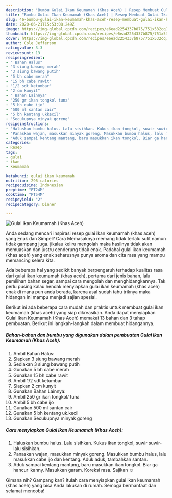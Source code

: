 ```yaml
---
description: "Bumbu Gulai Ikan Keumamah (Khas Aceh) | Resep Membuat Gulai Ikan Keumamah (Khas Aceh) Yang Lezat Sekali"
title: "Bumbu Gulai Ikan Keumamah (Khas Aceh) | Resep Membuat Gulai Ikan Keumamah (Khas Aceh) Yang Lezat Sekali"
slug: 46-bumbu-gulai-ikan-keumamah-khas-aceh-resep-membuat-gulai-ikan-keumamah-khas-aceh-yang-lezat-sekali
date: 2020-06-21T15:53:08.249Z
image: https://img-global.cpcdn.com/recipes/e6ead2254337b875/751x532cq70/gulai-ikan-keumamah-khas-aceh-foto-resep-utama.jpg
thumbnail: https://img-global.cpcdn.com/recipes/e6ead2254337b875/751x532cq70/gulai-ikan-keumamah-khas-aceh-foto-resep-utama.jpg
cover: https://img-global.cpcdn.com/recipes/e6ead2254337b875/751x532cq70/gulai-ikan-keumamah-khas-aceh-foto-resep-utama.jpg
author: Cole Jefferson
ratingvalue: 3.3
reviewcount: 13
recipeingredient:
- " Bahan Halus"
- "3 siung bawang merah"
- "3 siung bawang putih"
- "5 bh cabe merah"
- "15 bh cabe rawit"
- "1/2 sdt ketumbar"
- "2 cm kunyit"
- " Bahan Lainnya"
- "250 gr ikan tongkol tuna"
- "5 bh cabe ijo"
- "500 ml santan cair"
- "5 bh kentang ukkecil"
- "Secukupnya minyak goreng"
recipeinstructions:
- "Haluskan bumbu halus. Lalu sisihkan. Kukus ikan tongkol, suwir suwir- lalu sisihkan."
- "Panaskan wajan, masukkan minyak goreng. Masukkan bumbu halus, lalu masukkan cabe ijo dan kentang. Aduk aduk, tambahkan santan."
- "Aduk sampai kentang mantang, baru masukkan ikan tongkol. Biar ga hancur ikanny. Masukkan garam. Koreksi rasa. Sajikan ☺️"
categories:
- Resep
tags:
- gulai
- ikan
- keumamah

katakunci: gulai ikan keumamah 
nutrition: 296 calories
recipecuisine: Indonesian
preptime: "PT24M"
cooktime: "PT54M"
recipeyield: "2"
recipecategory: Dinner

---
```



![Gulai Ikan Keumamah (Khas Aceh)](https://img-global.cpcdn.com/recipes/e6ead2254337b875/751x532cq70/gulai-ikan-keumamah-khas-aceh-foto-resep-utama.jpg)

Anda sedang mencari inspirasi resep gulai ikan keumamah (khas aceh) yang Enak dan Simpel? Cara Memasaknya memang tidak terlalu sulit namun tidak gampang juga. jikalau keliru mengolah maka hasilnya tidak akan memuaskan dan justru cenderung tidak enak. Padahal gulai ikan keumamah (khas aceh) yang enak seharusnya punya aroma dan cita rasa yang mampu memancing selera kita.

Ada beberapa hal yang sedikit banyak berpengaruh terhadap kualitas rasa dari gulai ikan keumamah (khas aceh), pertama dari jenis bahan, lalu pemilihan bahan segar, sampai cara mengolah dan menghidangkannya. Tak perlu pusing kalau hendak menyiapkan gulai ikan keumamah (khas aceh) enak di mana pun anda berada, karena asal sudah tahu triknya maka hidangan ini mampu menjadi sajian spesial.




Berikut ini ada beberapa cara mudah dan praktis untuk membuat gulai ikan keumamah (khas aceh) yang siap dikreasikan. Anda dapat menyiapkan Gulai Ikan Keumamah (Khas Aceh) memakai 13 bahan dan 3 tahap pembuatan. Berikut ini langkah-langkah dalam membuat hidangannya.

<!--inarticleads1-->

##### Bahan-bahan dan bumbu yang digunakan dalam pembuatan Gulai Ikan Keumamah (Khas Aceh):

1. Ambil  Bahan Halus:
1. Siapkan 3 siung bawang merah
1. Sediakan 3 siung bawang putih
1. Gunakan 5 bh cabe merah
1. Gunakan 15 bh cabe rawit
1. Ambil 1/2 sdt ketumbar
1. Siapkan 2 cm kunyit
1. Gunakan  Bahan Lainnya:
1. Ambil 250 gr ikan tongkol/ tuna
1. Ambil 5 bh cabe ijo
1. Gunakan 500 ml santan cair
1. Gunakan 5 bh kentang uk.kecil
1. Gunakan Secukupnya minyak goreng




<!--inarticleads2-->

##### Cara menyiapkan Gulai Ikan Keumamah (Khas Aceh):

1. Haluskan bumbu halus. Lalu sisihkan. Kukus ikan tongkol, suwir suwir- lalu sisihkan.
1. Panaskan wajan, masukkan minyak goreng. Masukkan bumbu halus, lalu masukkan cabe ijo dan kentang. Aduk aduk, tambahkan santan.
1. Aduk sampai kentang mantang, baru masukkan ikan tongkol. Biar ga hancur ikanny. Masukkan garam. Koreksi rasa. Sajikan ☺️




Gimana nih? Gampang kan? Itulah cara menyiapkan gulai ikan keumamah (khas aceh) yang bisa Anda lakukan di rumah. Semoga bermanfaat dan selamat mencoba!
